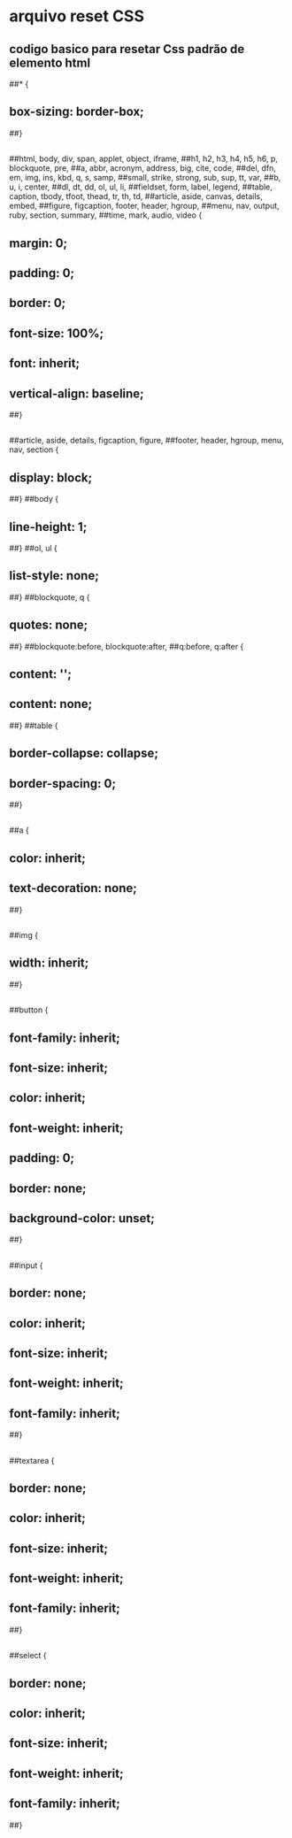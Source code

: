 # arquivo reset CSS

## codigo basico para resetar Css padrão de elemento html

##* {
##	box-sizing: border-box;
##}
##
##html, body, div, span, applet, object, iframe,
##h1, h2, h3, h4, h5, h6, p, blockquote, pre,
##a, abbr, acronym, address, big, cite, code,
##del, dfn, em, img, ins, kbd, q, s, samp,
##small, strike, strong, sub, sup, tt, var,
##b, u, i, center,
##dl, dt, dd, ol, ul, li,
##fieldset, form, label, legend,
##table, caption, tbody, tfoot, thead, tr, th, td,
##article, aside, canvas, details, embed, 
##figure, figcaption, footer, header, hgroup, 
##menu, nav, output, ruby, section, summary,
##time, mark, audio, video {
##	margin: 0;
##	padding: 0;
##	border: 0;
##	font-size: 100%;
##	font: inherit;
##	vertical-align: baseline;
##}
##
##article, aside, details, figcaption, figure, 
##footer, header, hgroup, menu, nav, section {
##	display: block;
##}
##body {
##	line-height: 1;
##}
##ol, ul {
##	list-style: none;
##}
##blockquote, q {
##	quotes: none;
##}
##blockquote:before, blockquote:after,
##q:before, q:after {
##	content: '';
##	content: none;
##}
##table {
##	border-collapse: collapse;
##	border-spacing: 0;
##}
##
##a {
##	color: inherit;
##	text-decoration: none;
##}
##
##img {
##	width: inherit;
##}
##
##button {
##	font-family: inherit;
##	font-size: inherit;
##	color: inherit;
##	font-weight: inherit;
##	padding: 0;
##	border: none;
##	background-color: unset;
##}
##
##input {
##	border: none;
##	color: inherit;
##	font-size: inherit;
##	font-weight: inherit;
##	font-family: inherit;
##}
##
##textarea {
##	border: none;
##	color: inherit;
##	font-size: inherit;
##	font-weight: inherit;
##	font-family: inherit;
##}
##
##select {
##	border: none;
##	color: inherit;
##	font-size: inherit;
##	font-weight: inherit;
##	font-family: inherit;
##}
